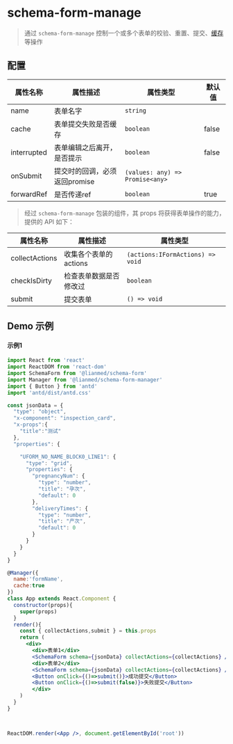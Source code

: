 

# schema-form-manage

> 通过 `schema-form-manage` 控制一个或多个表单的校验、重置、提交、[缓存](#/0WsEsg/d5uPu9SGSZ)等操作
>
## 配置

| 属性名称    | 属性描述                      | 属性类型                        | 默认值 |
| ----------- | ----------------------------- | ------------------------------- | ------ |
| name        | 表单名字                      | `string`                        |        |
| cache       | 表单提交失败是否缓存          | `boolean`                       | false  |
| interrupted | 表单编辑之后离开，是否提示    | `boolean`                       | false  |
| onSubmit    | 提交时的回调，必须返回promise | `(values: any) => Promise<any>` |        |
| forwardRef  | 是否传递ref                   | `boolean`                       | true   |

> 经过 `schema-form-manage` 包装的组件，其 props 将获得表单操作的能力，提供的 API 如下：
  

| 属性名称       | 属性描述               | 属性类型                         |
| -------------- | ---------------------- | -------------------------------- |
| collectActions | 收集各个表单的actions  | `(actions:IFormActions) => void` |
| checkIsDirty   | 检查表单数据是否修改过 | `boolean`                        |
| submit         | 提交表单               | `() => void`                     |



## Demo 示例

#### 示例1

```jsx
import React from 'react'
import ReactDOM from 'react-dom'
import SchemaForm from '@lianmed/schema-form'
import Manager from '@lianmed/schema-form-manager'
import { Button } from 'antd'
import 'antd/dist/antd.css'

const jsonData = {
  "type": "object",
  "x-component": "inspection_card",
  "x-props":{
    "title":"测试"
  },
  "properties": {

    "UFORM_NO_NAME_BLOCK0_LINE1": {
      "type": "grid",
      "properties": {
        "pregnancyNum": {
          "type": "number",
          "title": "孕次",
          "default": 0
        },
        "deliveryTimes": {
          "type": "number",
          "title": "产次",
          "default": 0
        }
      }
    }
  }
}

@Manager({
  name:'formName',
  cache:true
})
class App extends React.Component {
  constructor(props){
    super(props)
  }
  render(){
    const { collectActions,submit } = this.props
    return (
      <div>
        <div>表单1</div>
        <SchemaForm schema={jsonData} collectActions={collectActions} />
        <div>表单2</div>
        <SchemaForm schema={jsonData} collectActions={collectActions} />
        <Button onClick={()=>submit()}>成功提交</Button>
        <Button onClick={()=>submit(false)}>失败提交</Button>
        </div>
    )
  }
}



ReactDOM.render(<App />, document.getElementById('root'))
```

